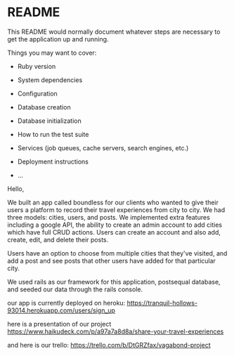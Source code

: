 # README

This README would normally document whatever steps are necessary to get the
application up and running.

Things you may want to cover:

* Ruby version

* System dependencies

* Configuration

* Database creation

* Database initialization

* How to run the test suite

* Services (job queues, cache servers, search engines, etc.)

* Deployment instructions

* ...

Hello,

We built an app called boundless for our clients who wanted to give their users a platform to record their travel experiences from city to city. We had three models: cities, users, and posts. We implemented extra features including a google API, the ability to create an admin account to add cities which have full CRUD actions. Users can create an account and also add, create, edit, and delete their posts. 

Users have an option to choose from multiple cities that they've visited, and add a post and see posts that other users have added for that particular city.

We used rails as our framework for this application, postsequal database, and seeded our data through the rails console. 

our app is currently deployed on heroku: https://tranquil-hollows-93014.herokuapp.com/users/sign_up

here is a presentation of our project https://www.haikudeck.com/p/a97a7a8d8a/share-your-travel-experiences

and here is our trello: https://trello.com/b/DtGRZfax/vagabond-project



